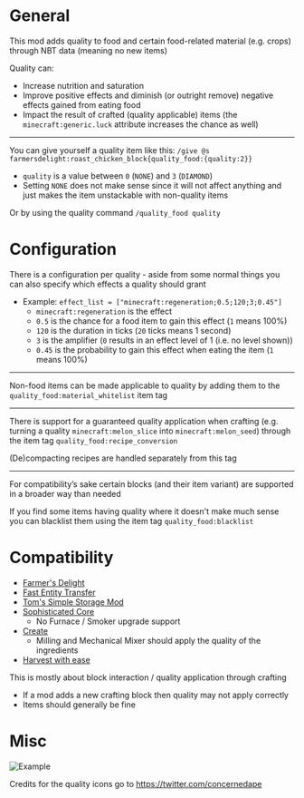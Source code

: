 # General
This mod adds quality to food and certain food-related material (e.g. crops) through NBT data (meaning no new items)

Quality can:
- Increase nutrition and saturation
- Improve positive effects and diminish (or outright remove) negative effects gained from eating food
- Impact the result of crafted (quality applicable) items (the `minecraft:generic.luck` attribute increases the chance as well)

---

You can give yourself a quality item like this: `/give @s farmersdelight:roast_chicken_block{quality_food:{quality:2}}`
- `quality` is a value between `0` (`NONE`) and `3` (`DIAMOND`)
- Setting `NONE` does not make sense since it will not affect anything and just makes the item unstackable with non-quality items

Or by using the quality command `/quality_food quality`

# Configuration
There is a configuration per quality - aside from some normal things you can also specify which effects a quality should grant
- Example: `effect_list = ["minecraft:regeneration;0.5;120;3;0.45"]`
  - `minecraft:regeneration` is the effect
  - `0.5` is the chance for a food item to gain this effect (`1` means 100%)
  - `120` is the duration in ticks (`20` ticks means 1 second)
  - `3` is the amplifier (`0` results in an effect level of 1 (i.e. no level shown))
  - `0.45` is the probability to gain this effect when eating the item (`1` means 100%)

---

Non-food items can be made applicable to quality by adding them to the `quality_food:material_whitelist` item tag

---

There is support for a guaranteed quality application when crafting (e.g. turning a quality `minecraft:melon_slice` into `minecraft:melon_seed`) through the item tag `quality_food:recipe_conversion`

(De)compacting recipes are handled separately from this tag

---

For compatibility’s sake certain blocks (and their item variant) are supported in a broader way than needed 

If you find some items having quality where it doesn't make much sense you can blacklist them using the item tag `quality_food:blacklist`

# Compatibility
- [Farmer's Delight](https://www.curseforge.com/minecraft/mc-mods/farmers-delight)
- [Fast Entity Transfer](https://www.curseforge.com/minecraft/mc-mods/fastentitytransfer)
- [Tom's Simple Storage Mod](https://www.curseforge.com/minecraft/mc-mods/toms-storage)
- [Sophisticated Core](https://www.curseforge.com/minecraft/mc-mods/sophisticated-core)
  - No Furnace / Smoker upgrade support
- [Create](https://www.curseforge.com/minecraft/mc-mods/create)
  - Milling and Mechanical Mixer should apply the quality of the ingredients
- [Harvest with ease](https://www.curseforge.com/minecraft/mc-mods/harvest-with-ease)

This is mostly about block interaction / quality application through crafting
- If a mod adds a new crafting block then quality may not apply correctly
- Items should generally be fine

# Misc

![Example](https://i.imgur.com/hUnpNUh.png)

Credits for the quality icons go to https://twitter.com/concernedape